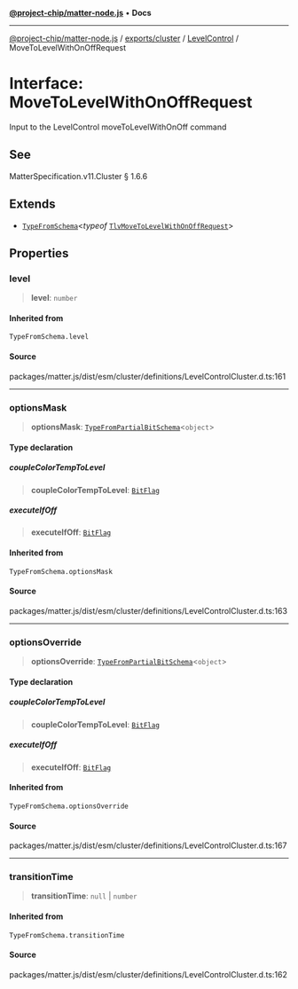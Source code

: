 [**@project-chip/matter-node.js**](../../../../../README.md) • **Docs**

***

[@project-chip/matter-node.js](../../../../../modules.md) / [exports/cluster](../../../README.md) / [LevelControl](../README.md) / MoveToLevelWithOnOffRequest

# Interface: MoveToLevelWithOnOffRequest

Input to the LevelControl moveToLevelWithOnOff command

## See

MatterSpecification.v11.Cluster § 1.6.6

## Extends

- [`TypeFromSchema`](../../../../tlv/README.md#typefromschemas)\<*typeof* [`TlvMoveToLevelWithOnOffRequest`](../README.md#tlvmovetolevelwithonoffrequest)\>

## Properties

### level

> **level**: `number`

#### Inherited from

`TypeFromSchema.level`

#### Source

packages/matter.js/dist/esm/cluster/definitions/LevelControlCluster.d.ts:161

***

### optionsMask

> **optionsMask**: [`TypeFromPartialBitSchema`](../../../../schema/README.md#typefrompartialbitschemat)\<`object`\>

#### Type declaration

##### coupleColorTempToLevel

> **coupleColorTempToLevel**: [`BitFlag`](../../../../schema/README.md#bitflag)

##### executeIfOff

> **executeIfOff**: [`BitFlag`](../../../../schema/README.md#bitflag)

#### Inherited from

`TypeFromSchema.optionsMask`

#### Source

packages/matter.js/dist/esm/cluster/definitions/LevelControlCluster.d.ts:163

***

### optionsOverride

> **optionsOverride**: [`TypeFromPartialBitSchema`](../../../../schema/README.md#typefrompartialbitschemat)\<`object`\>

#### Type declaration

##### coupleColorTempToLevel

> **coupleColorTempToLevel**: [`BitFlag`](../../../../schema/README.md#bitflag)

##### executeIfOff

> **executeIfOff**: [`BitFlag`](../../../../schema/README.md#bitflag)

#### Inherited from

`TypeFromSchema.optionsOverride`

#### Source

packages/matter.js/dist/esm/cluster/definitions/LevelControlCluster.d.ts:167

***

### transitionTime

> **transitionTime**: `null` \| `number`

#### Inherited from

`TypeFromSchema.transitionTime`

#### Source

packages/matter.js/dist/esm/cluster/definitions/LevelControlCluster.d.ts:162
